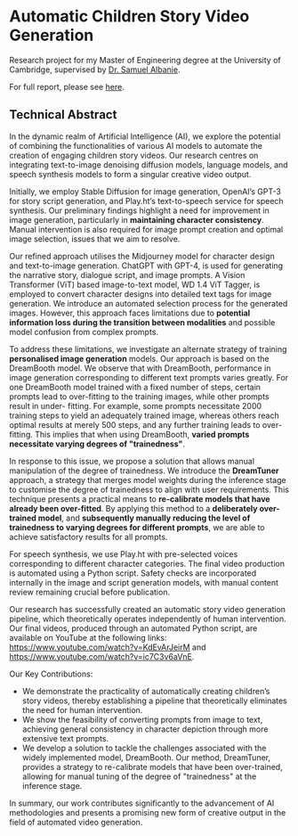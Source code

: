 # Automatic Children Story Video Generation 
Research project for my Master of Engineering degree at the University of Cambridge, supervised by [Dr. Samuel Albanie](https://github.com/albanie).

For full report, please see [here](Final_report.pdf).

## Technical Abstract

In the dynamic realm of Artificial Intelligence (AI), we explore the potential of combining the functionalities of various AI models to automate the creation of engaging children story videos. Our research centres on integrating text-to-image denoising diffusion models, language models, and speech synthesis models to form a singular creative video output.

Initially, we employ Stable Diffusion for image generation, OpenAI’s GPT-3 for story script generation, and Play.ht’s text-to-speech service for speech synthesis. Our preliminary findings highlight a need for improvement in image generation, particularly in **maintaining character consistency**. Manual intervention is also required for image prompt creation and optimal image selection, issues that we aim to resolve.

Our refined approach utilises the Midjourney model for character design and text-to-image generation. ChatGPT with GPT-4, is used for generating the narrative story, dialogue script, and image prompts. A Vision Transformer (ViT) based image-to-text model, WD 1.4 ViT Tagger, is employed to convert character designs into detailed text tags for image generation. We introduce an automated selection process for the generated images. However, this approach faces limitations due to **potential information loss during the transition between modalities** and possible model confusion from complex prompts.

To address these limitations, we investigate an alternate strategy of training **personalised image generation** models. Our approach is based on the DreamBooth model. We observe that with DreamBooth, performance in image generation corresponding to different text prompts varies greatly. For one DreamBooth model trained with a fixed number of steps, certain prompts lead to over-fitting to the training images, while other prompts result in under- fitting. For example, some prompts necessitate 2000 training steps to yield an adequately trained image, whereas others reach optimal results at merely 500 steps, and any further training leads to over-fitting. This implies that when using DreamBooth, **varied prompts necessitate varying degrees of "trainedness"**.

In response to this issue, we propose a solution that allows manual manipulation of the degree of trainedness. We introduce the **DreamTuner** approach, a strategy that merges model weights during the inference stage to customise the degree of trainedness to align with user requirements. This technique presents a practical means to **re-calibrate models that have already been over-fitted**. By applying this method to a **deliberately over-trained model**, and **subsequently manually reducing the level of trainedness to varying degrees for different prompts**, we are able to achieve satisfactory results for all prompts.

For speech synthesis, we use Play.ht with pre-selected voices corresponding to different character categories. The final video production is automated using a Python script. Safety checks are incorporated internally in the image and script generation models, with manual content review remaining crucial before publication.

Our research has successfully created an automatic story video generation pipeline, which theoretically operates independently of human intervention. Our final videos, produced through an automated Python script, are available on YouTube at the following links: https://www.youtube.com/watch?v=KdEvArJeirM and https://www.youtube.com/watch?v=ic7C3v6aVnE.

Our Key Contributions:

- We demonstrate the practicality of automatically creating children’s story videos, thereby establishing a pipeline that theoretically eliminates the need for human intervention.
- We show the feasibility of converting prompts from image to text, achieving general consistency in character depiction through more extensive text prompts.
- We develop a solution to tackle the challenges associated with the widely implemented model, DreamBooth. Our method, DreamTuner, provides a strategy to re-calibrate models that have been over-trained, allowing for manual tuning of the degree of "trainedness" at the inference stage.
  
In summary, our work contributes significantly to the advancement of AI methodologies and presents a promising new form of creative output in the field of automated video generation.
